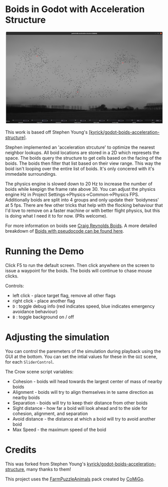 # Boids in Godot with Acceleration Structure

![Screenshot of godot boids](https://raw.githubusercontent.com/RKelln/godot-boids-acceleration-structure/jackson/godot_boids_screenshot.png)

This work is based off Stephen Young's [[kyrick/godot-boids-acceleration-structure]](https://github.com/kyrick/godot-boids-acceleration-structure).


Stephen implemented an 'acceleration strcuture' to optimize the nearest neighbor lookups. All boid locations are stored in a 2D which represets the space. The boids query the structure to get cells based on the facing of the boids. The boids then filter that list based on their view range. This way the boid isn't looping over the entire list of boids. It's only concered with it's immedaite surroundings. 

The physics engine is slowed down to 20 Hz to increase the number of boids while keepign the frame rate above 30. You can adjust the physics engine Hz in Project Settings->Physics->Common->Physics FPS. Additionally boids are split into 4 groups and only update their 'boidyness' at 5 fps. There are few other tricks that help with the flocking behaviour that I'd love to remove on a faster machine or with better flight physics, but this is doing what I need it to for now. (PRs welcome).

For more information on boids see [Craig Reynolds Boids](https://en.wikipedia.org/wiki/Boids). A more detailed breakdown of [Boids with pseudocode can be found here](http://www.kfish.org/boids/pseudocode.html).


# Running the Demo

Click F5 to run the default screen. Then click anywhere on the screen to issue a waypoint for the boids. The boids will continue to chase mouse clicks.

Controls: 
* left click - place target flag, remove all other flags
* right click - place another flag
* `D` : toggle debug info (red indicates speed, blue indicates emergency avoidance behaviour)
* `B` : toggle background on / off


# Adjusting the simulation

You can control the paremeters of the simulation during playback using the GUI at the bottom. You can set the intial values for these in the `GUI` scene, for each `SliderControl`.

The Crow scene script variables:
* Cohesion - boids will head towards the largest center of mass of nearby boids
* Alignment - boids will try to align themselves in te same direction as nearby boids 
* Separation - boids will try to keep their distance from other boids
* Sight distance - how far a boid will look ahead and to the side for cohesion, alignment, and separation
* Avoid distance - the distance at which a boid will try to avoid another boid
* Max Speed - the maximum speed of the boid


# Credits

This was forked from Stephen Young's [kyrick/godot-boids-acceleration-structure](https://github.com/kyrick/godot-boids-acceleration-structure), many thanks to them!

This project uses the [FarmPuzzleAnimals](https://comigo.itch.io/farm-puzzle-animals) pack created by [CoMiGo](https://comigo.itch.io/).
